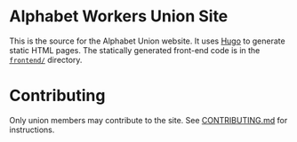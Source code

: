 # Alphabet Workers Union Site

This is the source for the Alphabet Union website.  It uses [Hugo][1] to generate static HTML pages.  The statically generated front-end code is in the [`frontend/`][2] directory.

# Contributing

Only union members may contribute to the site.  See [CONTRIBUTING.md][3] for instructions.



[1]: https://gohugo.io/
[2]: ./frontend/
[3]: ./CONTRIBUTING.md
